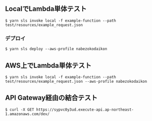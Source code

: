 ## LocalでLambda単体テスト
```
$ yarn sls invoke local -f example-function --path test/resources/example_request.json
```

### デプロイ
```
$ yarn sls deploy --aws-profile nabezokodaikon
```

## AWS上でLambda単体テスト
```
$ yarn sls invoke local -f example-function --path test/resources/example_request.json --aws-profile nabezokodaikon
```

## API Gateway経由の結合テスト
```
$ curl -X GET https://sypvc0y3ud.execute-api.ap-northeast-1.amazonaws.com/dev/
```
